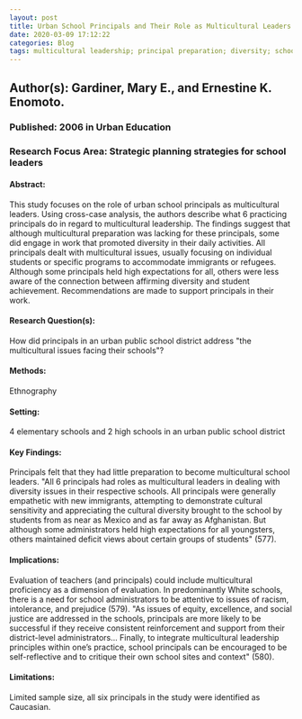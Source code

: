 ```yaml
---
layout: post
title: Urban School Principals and Their Role as Multicultural Leaders
date: 2020-03-09 17:12:22
categories: Blog
tags: multicultural leadership; principal preparation; diversity; school administration
---
```


## Author(s): Gardiner, Mary E., and Ernestine K. Enomoto.

### Published: 2006 in Urban Education

### Research Focus Area: Strategic planning strategies for school leaders

#### Abstract:
This  study  focuses  on  the  role  of  urban  school  principals  as  multicultural leaders. Using cross-case analysis, the authors describe what 6 practicing principals  do  in  regard  to  multicultural  leadership.  The  findings  suggest  that although  multicultural  preparation  was  lacking  for  these  principals, some  did engage  in  work  that  promoted  diversity  in  their  daily  activities.  All  principals dealt  with  multicultural  issues, usually  focusing  on  individual  students  or  specific programs to accommodate immigrants or refugees. Although some principals  held  high  expectations  for  all,  others  were  less  aware  of  the  connection between  affirming  diversity  and  student  achievement.  Recommendations  are made to support principals in their work.


#### Research Question(s):
How did principals in an urban public school district address "the multicultural issues facing their schools"?


#### Methods:
Ethnography


#### Setting:
4 elementary schools and 2 high schools in an urban public school district


#### Key Findings:
Principals felt that they had little preparation to become multicultural school leaders. "All  6  principals  had  roles  as  multicultural  leaders  in  dealing with  diversity  issues  in  their  respective  schools.  All  principals were  generally  empathetic  with  new  immigrants,  attempting  to demonstrate  cultural  sensitivity  and  appreciating  the  cultural diversity brought to the school by students from as near as Mexico and as far away as Afghanistan. But although some administrators held  high  expectations  for  all  youngsters,  others  maintained deficit views about certain groups of students" (577).


#### Implications:
Evaluation  of  teachers (and  principals)  could  include  multicultural  proficiency  as  a dimension of evaluation. In predominantly White schools, there is a  need  for  school  administrators  to  be  attentive to issues of racism, intolerance, and prejudice (579). "As  issues  of  equity, excellence, and  social  justice  are addressed in the schools, principals are more likely to be successful if they receive consistent reinforcement and support from their district-level  administrators... Finally, to  integrate  multicultural  leadership  principles  within one’s  practice,  school  principals  can  be  encouraged  to  be  self-reflective and to critique their own school sites and context" (580).


#### Limitations:
Limited sample size, all six principals in the study were identified as Caucasian.


